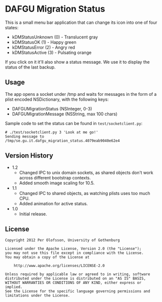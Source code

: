 DAFGU Migration Status
======================

This is a small menu bar application that can change its icon into one of four states:

* kDMStatusUnknown (0) - Translucent gray
* kDMStatusOK (1)      - Happy green
* kDMStatusError (2)   - Angry red
* kDMStatusActive (3)  - Pulsating orange

If you click on it it'll also show a status message. We use it to display the status of the last backup.


Usage
-----

The app opens a socket under /tmp and waits for messages in the form of a plist encoded NSDictionary, with the following keys:

* DAFGUMigrationStatus (NSInteger, 0-3)
* DAFGUMigrationMessage (NSString, max 100 chars)

Sample code to set the status can be found in <code>test/socketclient.py</code>:

    # ./test/socketclient.py 3 'Look at me go!'
    Sending message to /tmp/se.gu.it.dafgu_migration_status.4079eab9040e62e4


Version History
---------------

* 1.2
    * Changed IPC to unix domain sockets, as shared objects don't work across different bootstrap contexts.
    * Added smooth image scaling for 10.5.
* 1.1
    * Changed IPC to shared objects, as watching plists uses too much CPU.
    * Added animation for active status.
* 1.0
    * Initial release.


License
-------

    Copyright 2012 Per Olofsson, University of Gothenburg
    
    Licensed under the Apache License, Version 2.0 (the "License");
    you may not use this file except in compliance with the License.
    You may obtain a copy of the License at
    
        http://www.apache.org/licenses/LICENSE-2.0
    
    Unless required by applicable law or agreed to in writing, software
    distributed under the License is distributed on an "AS IS" BASIS,
    WITHOUT WARRANTIES OR CONDITIONS OF ANY KIND, either express or implied.
    See the License for the specific language governing permissions and
    limitations under the License.
